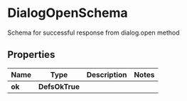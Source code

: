

# DialogOpenSchema

Schema for successful response from dialog.open method

## Properties

| Name | Type | Description | Notes |
|------------ | ------------- | ------------- | -------------|
|**ok** | **DefsOkTrue** |  |  |



